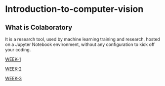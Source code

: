 # Introduction-to-computer-vision

## What is Colaboratory
 
It is a research tool, used by machine learning training and research, hosted on a Jupyter Notebook environment, 
without any configuration to kick off your coding.

[WEEK-1](./WEEK-1.md)

[WEEK-2](./WEEK-2.md)

[WEEK-3](./WEEK-3.md)
 